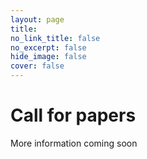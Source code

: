 ```yaml
---
layout: page
title: 
no_link_title: false 
no_excerpt: false 
hide_image: false
cover: false
---
```


# Call for papers

More information coming soon



